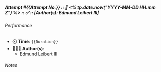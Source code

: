 ##### Attempt #{{Attempt No.}} :: 📆 <% tp.date.now("YYYY-MM-DD HH:mm Z") %> :: ✅ :: \[Author(s): Edmund Leibert III\]

###### Performance

- ⏲️ **Time**: `{{Duration}}`
- 🧔🏽‍♂️ **Author(s)**:
	- Edmund Leibert III

###### Notes


